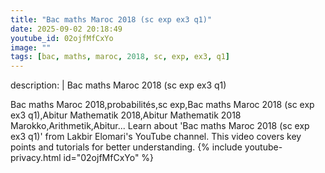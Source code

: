 ```yaml
---
title: "Bac maths Maroc 2018 (sc exp ex3 q1)"
date: 2025-09-02 20:18:49 
youtube_id: 02ojfMfCxYo
image: ""
tags: [bac, maths, maroc, 2018, sc, exp, ex3, q1]
---
```

description: |
  Bac maths Maroc 2018 (sc exp ex3 q1)
  
  Bac maths Maroc 2018,probabilités,sc exp,Bac maths Maroc 2018 (sc exp ex3 q1),Abitur Mathematik 2018,Abitur Mathematik 2018 Marokko,Arithmetik,Abitur...
  Learn about 'Bac maths Maroc 2018 (sc exp ex3 q1)' from Lakbir Elomari's YouTube channel. This video covers key points and tutorials for better understanding.
{% include youtube-privacy.html id="02ojfMfCxYo" %}
